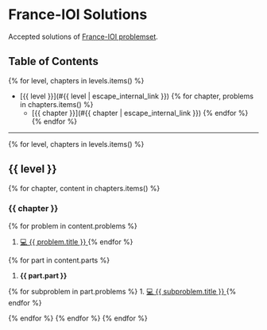 # France-IOI Solutions

Accepted solutions of [France-IOI problemset](https://www.france-ioi.org/algo/chapters.php).

## Table of Contents

{% for level, chapters in levels.items() %}
- [{{ level }}](#{{ level | escape_internal_link }})
{% for chapter, problems in chapters.items() %} 
    - [{{ chapter }}](#{{ chapter | escape_internal_link }})
{% endfor %}
{% endfor %}

---

{% for level, chapters in levels.items() %}

## {{ level }}

{% for chapter, content in chapters.items() %}

### {{ chapter }}

{% for problem in content.problems %}
1. <a href="{{ level | escape_external_link }}/{{ chapter | escape_external_link }}/{{ problem.title | escape_external_link }}.{{ problem.extension }}"> 💻 {{ problem.title }} </a>
{% endfor %}

{% for part in content.parts %}

1. **{{ part.part }}**

{% for subproblem in part.problems %}
    1. <a href="{{ level | escape_external_link }}/{{ chapter | escape_external_link }}/{{ part.part | escape_external_link }}/{{ subproblem.title | escape_external_link }}.{{ subproblem.extension }}"> 💻 {{ subproblem.title }} </a>
{% endfor %}

{% endfor %}
{% endfor %}
{% endfor %}
